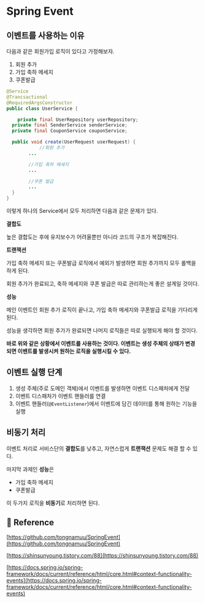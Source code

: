 # Spring Event

## 이벤트를 사용하는 이유

다음과 같은 회원가입 로직이 있다고 가정해보자.

1. 회원 추가
2. 가입 축하 메세지
3. 쿠폰발급

```java
@Service
@Trancsactional
@RequiredArgsConstructor
public class UserService {

	private final UserRepository userRepository;
  private final SenderService senderService;
  private final CouponService couponService;

  public void create(UserRequest userRequest) {
    		//회원 추가
		...

		//가입 축하 메세지
		...

		//쿠폰 발급
		...
  }
}
```

이렇게 하나의 Service에서 모두 처리하면 다음과 같은 문제가 있다.

**결합도**

높은 결합도는 후에 유지보수가 어려울뿐만 아니라 코드의 구조가 복잡해진다.

**트랜잭션**

가입 축하 메세지 또는 쿠폰발급 로직에서 예외가 발생하면 회원 추가까지 모두 롤백을 하게 된다.

회원 추가가 완료되고, 축하 메세지와 쿠폰 발급은 따로 관리하는게 좋은 설계일 것이다.

**성능**

메인 이벤트인 회원 추가 로직이 끝나고, 가입 축하 메세지와 쿠폰발급 로직을 기다리게 된다.

성능을 생각하면 회원 추가가 완료되면 나머지 로직들은 따로 실행되게 해야 할 것이다.

**바로 위와 같은 상황에서 이벤트를 사용하는 것이다. 이벤트는 생성 주체의 상태가 변경되면 이벤트를 발생시켜 원하는 로직을 실행시킬 수 있다.**

## 이벤트 실행 단계

1. 생성 주체(주로 도메인 객체)에서 이벤트를 발생하면 이벤트 디스패처에게 전달
2. 이벤트 디스패처가 이벤트 핸들러를 연결
3. 이벤트 핸들러(`@EventListener`)에서 이벤트에 담긴 데이터를 통해 원하는 기능을 실행

## 비동기 처리

이벤트 처리로 서비스단의 **결합도**를 낮추고, 자연스럽게 **트랜잭션** 문제도 해결 할 수 있다.

마지막 과제인 **성능**은

- 가입 축하 메세지
- 쿠폰발급

이 두가지 로직을 **비동기**로 처리하면 된다.

## 📖 Reference

[https://github.com/tongnamuu/SpringEvent](https://github.com/tongnamuu/SpringEvent)

[https://shinsunyoung.tistory.com/88](https://shinsunyoung.tistory.com/88)

[https://docs.spring.io/spring-framework/docs/current/reference/html/core.html#context-functionality-events](https://docs.spring.io/spring-framework/docs/current/reference/html/core.html#context-functionality-events)
